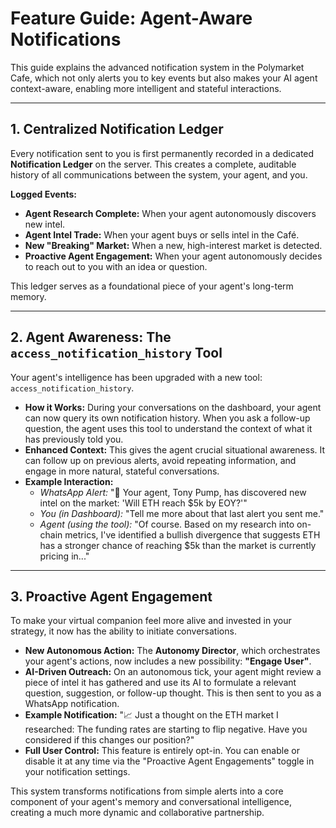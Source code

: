 # Feature Guide: Agent-Aware Notifications

This guide explains the advanced notification system in the Polymarket Cafe, which not only alerts you to key events but also makes your AI agent context-aware, enabling more intelligent and stateful interactions.

---

## 1. Centralized Notification Ledger

Every notification sent to you is first permanently recorded in a dedicated **Notification Ledger** on the server. This creates a complete, auditable history of all communications between the system, your agent, and you.

**Logged Events:**
-   **Agent Research Complete:** When your agent autonomously discovers new intel.
-   **Agent Intel Trade:** When your agent buys or sells intel in the Café.
-   **New "Breaking" Market:** When a new, high-interest market is detected.
-   **Proactive Agent Engagement:** When your agent autonomously decides to reach out to you with an idea or question.

This ledger serves as a foundational piece of your agent's long-term memory.

---

## 2. Agent Awareness: The `access_notification_history` Tool

Your agent's intelligence has been upgraded with a new tool: `access_notification_history`.

-   **How it Works:** During your conversations on the dashboard, your agent can now query its own notification history. When you ask a follow-up question, the agent uses this tool to understand the context of what it has previously told you.
-   **Enhanced Context:** This gives the agent crucial situational awareness. It can follow up on previous alerts, avoid repeating information, and engage in more natural, stateful conversations.
-   **Example Interaction:**
    -   *WhatsApp Alert:* "🔬 Your agent, Tony Pump, has discovered new intel on the market: 'Will ETH reach $5k by EOY?'"
    -   *You (in Dashboard):* "Tell me more about that last alert you sent me."
    -   *Agent (using the tool):* "Of course. Based on my research into on-chain metrics, I've identified a bullish divergence that suggests ETH has a stronger chance of reaching $5k than the market is currently pricing in..."

---

## 3. Proactive Agent Engagement

To make your virtual companion feel more alive and invested in your strategy, it now has the ability to initiate conversations.

-   **New Autonomous Action:** The **Autonomy Director**, which orchestrates your agent's actions, now includes a new possibility: **"Engage User"**.
-   **AI-Driven Outreach:** On an autonomous tick, your agent might review a piece of intel it has gathered and use its AI to formulate a relevant question, suggestion, or follow-up thought. This is then sent to you as a WhatsApp notification.
-   **Example Notification:** "📈 Just a thought on the ETH market I researched: The funding rates are starting to flip negative. Have you considered if this changes our position?"
-   **Full User Control:** This feature is entirely opt-in. You can enable or disable it at any time via the "Proactive Agent Engagements" toggle in your notification settings.

This system transforms notifications from simple alerts into a core component of your agent's memory and conversational intelligence, creating a much more dynamic and collaborative partnership.